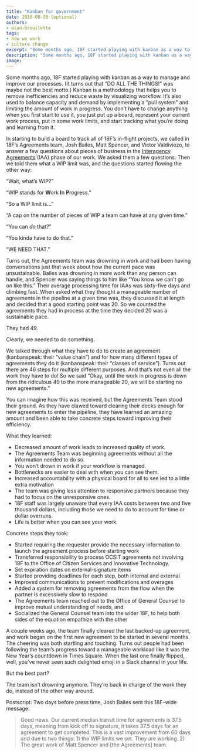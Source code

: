 ```yaml
---
title: "Kanban for government"
date: 2016-08-30 (optional)
authors:
- alan-brouilette
tags:
- how we work
- culture change
excerpt: "Some months ago, 18F started playing with kanban as a way to manage and improve our processes. For the 18F Agreements team, adopting kanban has caused a dramatica positive change in how they manage their work."
description: "Some months ago, 18F started playing with kanban as a way to manage and improve our processes. For the 18F Agreements team, adopting kanban has caused a dramatica positive change in how they manage their work."
image: 
---
```


Some months ago, 18F started playing with kanban as a way to manage and improve our processes. (It turns out that “DO ALL THE THINGS!” was maybe not the best motto.) Kanban is a methodology that helps you to remove inefficiencies and reduce waste by visualizing workflow. It’s also used to balance capacity and demand by implementing a “pull system” and limiting the amount of work in progress. You don’t have to change anything when you first start to use it, you just put up a board, represent your current work process, put in some work limits, and start tracking what you’re doing and learning from it. 

In starting to build a board to track all of 18F’s in-flight projects, we called in 18F’s Agreements team, Josh Bailes, Matt Spencer, and Victor Valdiviezo, to answer a few questions about pieces of business in the [Interagency Agreements](https://pages.18f.gov/iaa-forms/primer.html) (IAA) phase of our work. We asked them a few questions. Then we told them what a WIP limit was, and the questions started flowing the other way:

“Wait, what’s WIP?”

“WIP stands for **W**ork **I**n **P**rogress.”

“So a WIP limit is…”

“A cap on the number of pieces of WIP a team can have at any given time.” 

“You can *do* that?”

“You kinda have to do that.”

“WE NEED THAT.”

Turns out, the Agreements team was drowning in work and had been having conversations just that week about how the current pace was unsustainable. Bailes was drowning in more work than any person can handle, and Spencer was saying things to him like “You know we can’t go on like this.” Their average processing time for IAAs was sixty-five days and climbing fast. When asked what they thought a manageable number of agreements in the pipeline at a given time was, they discussed it at length and decided that a good starting point was 20. So we counted the agreements they had in process at the time they decided 20 was a sustainable pace.

They had 49.

Clearly, we needed to do something. 

We talked through what they have to do to create an agreement (kanbanspeak: their “value chain”) and for how many different types of agreements they do it (kanbanspeak: their “classes of service”). Turns out there are 46 steps for multiple different purposes. And that’s not even all the work they have to do! So we said “Okay, until the work in progress is down from the ridiculous 49 to the more manageable 20, we will be starting no new agreements.” 

You can imagine how this was received, but the Agreements Team stood their ground. As they have clawed toward clearing their decks enough for new agreements to enter the pipeline, they have learned an amazing amount and been able to take concrete steps toward improving their efficiency.

What they learned:

- Decreased amount of work leads to increased quality of work.
- The Agreements Team was beginning agreements without all the information needed to do so.
- You won’t drown in work if your workflow is managed.
- Bottlenecks are easier to deal with when you can see them.
- Increased accountability with a physical board for all to see led to a little extra motivation
- The team was giving less attention to responsive partners because they had to focus on the unresponsive ones. 
- 18F staff was largely unaware that every IAA costs between two and five thousand dollars, including those we need to do to account for time or dollar overruns.
- Life is better when you can see your work.

Concrete steps they took:

- Started requiring the requester provide the necessary information to launch the agreement process before starting work
- Transferred responsibility to process OCSIT agreements not involving 18F to the Office of Citizen Services and Innovative Technology. 
- Set expiration dates on external-signature items
- Started providing deadlines for each step, both internal and external
- Improved communications to prevent modifications and overages
- Added a system for removing agreements from the flow when the partner is excessively slow to respond
- The Agreements team reached out to the Office of General Counsel to improve mutual understanding of needs, and
- Socialized the General Counsel team into the wider 18F, to help both sides of the equation empathize with the other

A couple weeks ago, the team finally cleared the last backed-up agreement, and work began on the first new agreement to be started in several months. The cheering was both startling and touching. Turns out people had been following the team’s progress toward a manageable workload like it was the New Year’s countdown in Times Square. When the last one finally flipped, well, you’ve never seen such delighted emoji in a Slack channel in your life.

But the best part? 

The team isn’t drowning anymore. They’re back in charge of the work they do, instead of the other way around.

Postscript: Two days before press time, Josh Bailes sent this 18F-wide message:

 <blockquote>Good news. Our current median transit time for agreements is 37.5 days, meaning from kick off to signature, it takes 37.5 days for an agreement to get completed. This is a vast improvement from 60 days and due to two things: 1) the WIP limits we set. They are working. 2) The great work of Matt Spencer and [the Agreements] team.</blockquote>